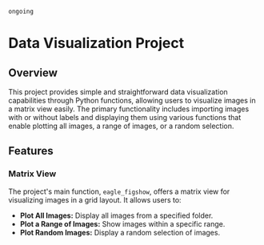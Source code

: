 `ongoing`

# Data Visualization Project

## Overview

This project provides simple and straightforward data visualization capabilities through Python functions, allowing users to visualize images in a matrix view easily. The primary functionality includes importing images with or without labels and displaying them using various functions that enable plotting all images, a range of images, or a random selection.

## Features

### Matrix View

The project's main function, `eagle_figshow`, offers a matrix view for visualizing images in a grid layout. It allows users to:

- **Plot All Images:** Display all images from a specified folder.
- **Plot a Range of Images:** Show images within a specific range.
- **Plot Random Images:** Display a random selection of images.
